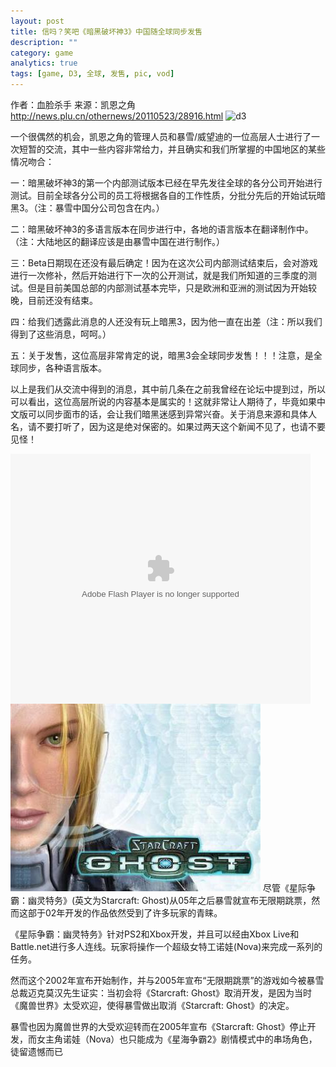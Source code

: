 ```yaml
---
layout: post
title: 信吗？笑吧《暗黑破坏神3》中国随全球同步发售
description: ""
category: game
analytics: true
tags: [game, D3, 全球, 发售, pic, vod]
---
```


作者：血脸杀手 来源：凯恩之角
http://news.plu.cn/othernews/20110523/28916.html
<img src="http://www.plu.cn/d/file/news/othernews/2011-05-23/6828afbb24d4a1d99e57db75c433a339.jpg" title="d3" />

一个很偶然的机会，凯恩之角的管理人员和暴雪/威望迪的一位高层人士进行了一次短暂的交流，其中一些内容非常给力，并且确实和我们所掌握的中国地区的某些情况吻合：

一：暗黑破坏神3的第一个内部测试版本已经在早先发往全球的各分公司开始进行测试。目前全球各分公司的员工将根据各自的工作性质，分批分先后的开始试玩暗黑3。（注：暴雪中国分公司包含在内。）

二：暗黑破坏神3的多语言版本在同步进行中，各地的语言版本在翻译制作中。（注：大陆地区的翻译应该是由暴雪中国在进行制作。）

三：Beta日期现在还没有最后确定！因为在这次公司内部测试结束后，会对游戏进行一次修补，然后开始进行下一次的公开测试，就是我们所知道的三季度的测试。但是目前美国总部的内部测试基本完毕，只是欧洲和亚洲的测试因为开始较晚，目前还没有结束。

四：给我们透露此消息的人还没有玩上暗黑3，因为他一直在出差（注：所以我们得到了这些消息，呵呵。）

五：关于发售，这位高层非常肯定的说，暗黑3会全球同步发售！！！注意，是全球同步，各种语言版本。

以上是我们从交流中得到的消息，其中前几条在之前我曾经在论坛中提到过，所以可以看出，这位高层所说的内容基本是属实的！这就非常让人期待了，毕竟如果中文版可以同步面市的话，会让我们暗黑迷感到异常兴奋。关于消息来源和具体人名，请不要打听了，因为这是绝对保密的。如果过两天这个新闻不见了，也请不要见怪！

<embed src="http://player.youku.com/player.php/sid/XMjY5Mzg3NTMy/v.swf" quality="high" width="480" height="400" align="middle" allowScriptAccess="sameDomain" type="application/x-shockwave-flash">
</embed>
<img src="/image/ghost.jpg" title="ghost" />
尽管《星际争霸：幽灵特务》(英文为Starcraft: Ghost)从05年之后暴雪就宣布无限期跳票，然而这部于02年开发的作品依然受到了许多玩家的青睐。

《星际争霸：幽灵特务》针对PS2和Xbox开发，并且可以经由Xbox Live和Battle.net进行多人连线。玩家将操作一个超级女特工诺娃(Nova)来完成一系列的任务。

然而这个2002年宣布开始制作，并与2005年宣布“无限期跳票”的游戏如今被暴雪总裁迈克莫汉先生证实：当初会将《Starcraft: Ghost》取消开发，是因为当时《魔兽世界》太受欢迎，使得暴雪做出取消《Starcraft: Ghost》的决定。

暴雪也因为魔兽世界的大受欢迎转而在2005年宣布《Starcraft: Ghost》停止开发，而女主角诺娃（Nova）也只能成为《星海争霸2》剧情模式中的串场角色，徒留遗憾而已
